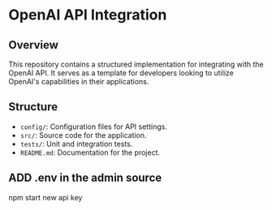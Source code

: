 # OpenAI API Integration

## Overview
This repository contains a structured implementation for integrating with the OpenAI API. It serves as a template for developers looking to utilize OpenAI's capabilities in their applications.

## Structure
- `config/`: Configuration files for API settings.
- `src/`: Source code for the application.
- `tests/`: Unit and integration tests.
- `README.md`: Documentation for the project.

## ADD .env in the admin source
npm start
new api key
